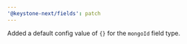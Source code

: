 ```yaml
---
'@keystone-next/fields': patch
---
```


Added a default config value of `{}` for the `mongoId` field type.
